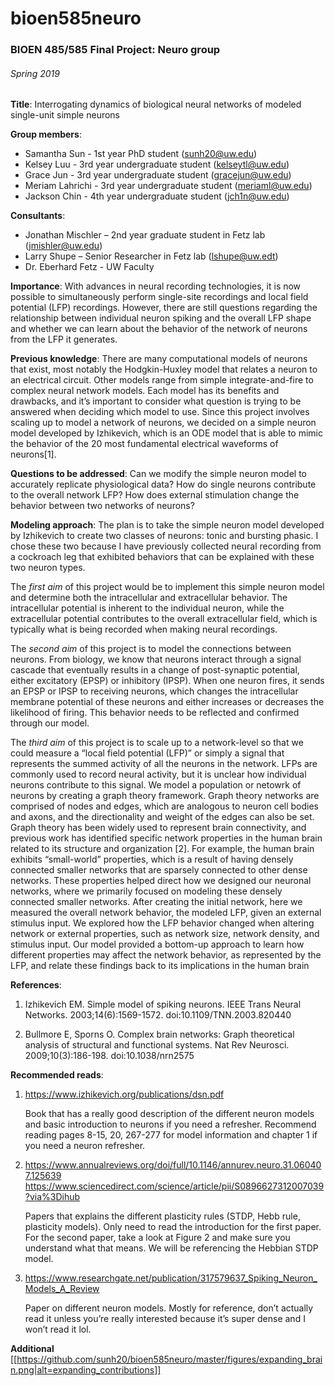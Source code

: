 ﻿# bioen585neuro

### BIOEN 485/585 Final	Project: Neuro group
###### Spring 2019
**Title**: Interrogating dynamics of biological neural networks of modeled single-unit simple neurons 

**Group members**:  
- Samantha Sun - 1st year PhD student (sunh20@uw.edu)
- Kelsey Luu - 3rd year undergraduate student (kelseytl@uw.edu)
- Grace Jun - 3rd year undergraduate student (gracejun@uw.edu)
- Meriam Lahrichi - 3rd year undergraduate student (meriaml@uw.edu)
- Jackson Chin - 4th year undergraduate student (jch1n@uw.edu)

**Consultants**:  
- Jonathan Mischler – 2nd year graduate student in Fetz lab (jmishler@uw.edu)
- Larry Shupe – Senior Researcher in Fetz lab (lshupe@uw.edt) 
- Dr. Eberhard Fetz - UW Faculty

**Importance**: With advances in neural recording technologies, it is now possible to simultaneously perform single-site recordings and local field potential (LFP) recordings. However, there are still questions regarding the relationship between individual neuron spiking and the overall LFP shape and whether we can learn about the behavior of the network of neurons from the LFP it generates. 

**Previous knowledge**: There are many computational models of neurons that exist, most notably the Hodgkin-Huxley model that relates a neuron to an electrical circuit. Other models range from simple integrate-and-fire to complex neural network models. Each model has its benefits and drawbacks, and it’s important to consider what question is trying to be answered when deciding which model to use. Since this project involves scaling up to model a network of neurons, we decided on a simple neuron model developed by Izhikevich, which is an ODE model that is able to mimic the behavior of the 20 most fundamental electrical waveforms of neurons[1].

**Questions to be addressed**: Can we modify the simple neuron model to accurately replicate physiological data? How do single neurons contribute to the overall network LFP? How does external stimulation change the behavior between two networks of neurons?

**Modeling approach**: The plan is to take the simple neuron model developed by Izhikevich to create two classes of neurons: tonic and bursting phasic. I chose these two because I have previously collected neural recording from a cockroach leg that exhibited behaviors that can be explained with these two neuron types. 

The *first aim* of this project would be to implement this simple neuron model and determine both the intracellular and extracellular behavior. The intracellular potential is inherent to the individual neuron, while the extracellular potential contributes to the overall extracellular field, which is typically what is being recorded when making neural recordings. 

The *second aim* of this project is to model the connections between neurons. From biology, we know that neurons interact through a signal cascade that eventually results in a change of post-synaptic potential, either excitatory (EPSP) or inhibitory (IPSP). When one neuron fires, it sends an EPSP or IPSP to receiving neurons, which changes the intracellular membrane potential of these neurons and either increases or decreases the likelihood of firing. This behavior needs to be reflected and confirmed through our model. 

The *third aim* of this project is to scale up to a network-level so that we could measure a “local field potential (LFP)” or simply a signal that represents the summed activity of all the neurons in the network. LFPs are commonly used to record neural activity, but it is unclear how individual neurons contribute to this signal. We model a population or netowrk of neurons by creating a graph theory framework. Graph theory networks are comprised of nodes and edges, which are analogous to neuron cell bodies and axons, and the directionality and weight of the edges can also be set. Graph theory has been widely used to represent brain connectivity, and previous work has identified specific network properties in the human brain related to its structure and organization [2]. For example, the human brain exhibits “small-world” properties, which is a result of having densely connected smaller networks that are sparsely connected to other dense networks. These properties helped direct how we designed our neuronal networks, where we primarily focused on modeling these densely connected smaller networks. After creating the initial network, here we measured the overall network behavior, the modeled LFP, given an external stimulus input.  We explored how the LFP behavior changed when altering network or external properties, such as network size, network density, and stimulus input. Our model provided a bottom-up approach to learn how different properties may affect the network behavior, as represented by the LFP, and relate these findings back to its implications in the human brain

**References**:
1. 	Izhikevich EM. Simple model of spiking neurons. IEEE Trans Neural Networks. 2003;14(6):1569-1572. doi:10.1109/TNN.2003.820440

2. 	Bullmore E, Sporns O. Complex brain networks: Graph theoretical analysis of structural and functional systems. Nat Rev Neurosci. 2009;10(3):186-198. doi:10.1038/nrn2575

**Recommended reads**:  
1. https://www.izhikevich.org/publications/dsn.pdf  

   Book that has a really good description of the different neuron models and basic introduction to neurons if you need a refresher. Recommend reading pages 8-15, 20, 267-277 for model information and chapter 1 if you need a neuron refresher.   

2. https://www.annualreviews.org/doi/full/10.1146/annurev.neuro.31.060407.125639  
https://www.sciencedirect.com/science/article/pii/S0896627312007039?via%3Dihub  

   Papers that explains the different plasticity rules (STDP, Hebb rule, plasticity models). Only need to read the introduction for the first paper. For the second paper, take a look at Figure 2 and make sure you understand what that means. We will be referencing the Hebbian STDP model.  

3. https://www.researchgate.net/publication/317579637_Spiking_Neuron_Models_A_Review  

   Paper on different neuron models. Mostly for reference, don’t actually read it unless you’re really interested because it’s super dense and I won’t read it lol.

**Additional**
[[https://github.com/sunh20/bioen585neuro/master/figures/expanding_brain.png|alt=expanding_contributions]]